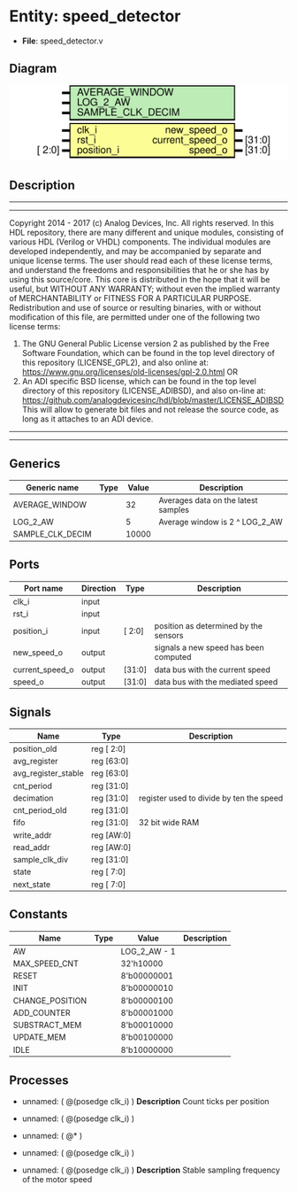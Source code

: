 # Entity: speed_detector

- **File**: speed_detector.v
## Diagram

![Diagram](speed_detector.svg "Diagram")
## Description

***************************************************************************
 ***************************************************************************
 Copyright 2014 - 2017 (c) Analog Devices, Inc. All rights reserved.
 In this HDL repository, there are many different and unique modules, consisting
 of various HDL (Verilog or VHDL) components. The individual modules are
 developed independently, and may be accompanied by separate and unique license
 terms.
 The user should read each of these license terms, and understand the
 freedoms and responsibilities that he or she has by using this source/core.
 This core is distributed in the hope that it will be useful, but WITHOUT ANY
 WARRANTY; without even the implied warranty of MERCHANTABILITY or FITNESS FOR
 A PARTICULAR PURPOSE.
 Redistribution and use of source or resulting binaries, with or without modification
 of this file, are permitted under one of the following two license terms:
   1. The GNU General Public License version 2 as published by the
      Free Software Foundation, which can be found in the top level directory
      of this repository (LICENSE_GPL2), and also online at:
      <https://www.gnu.org/licenses/old-licenses/gpl-2.0.html>
 OR
   2. An ADI specific BSD license, which can be found in the top level directory
      of this repository (LICENSE_ADIBSD), and also on-line at:
      https://github.com/analogdevicesinc/hdl/blob/master/LICENSE_ADIBSD
      This will allow to generate bit files and not release the source code,
      as long as it attaches to an ADI device.
 ***************************************************************************
 ***************************************************************************
 
## Generics

| Generic name     | Type | Value | Description                         |
| ---------------- | ---- | ----- | ----------------------------------- |
| AVERAGE_WINDOW   |      | 32    | Averages data on the latest samples |
| LOG_2_AW         |      | 5     | Average window is 2 ^ LOG_2_AW      |
| SAMPLE_CLK_DECIM |      | 10000 |                                     |
## Ports

| Port name       | Direction | Type   | Description                           |
| --------------- | --------- | ------ | ------------------------------------- |
| clk_i           | input     |        |                                       |
| rst_i           | input     |        |                                       |
| position_i      | input     | [ 2:0] | position as determined by the sensors |
| new_speed_o     | output    |        | signals a new speed has been computed |
| current_speed_o | output    | [31:0] | data bus with the current speed       |
| speed_o         | output    | [31:0] | data bus with the mediated speed      |
## Signals

| Name                | Type       | Description                              |
| ------------------- | ---------- | ---------------------------------------- |
| position_old        | reg [ 2:0] |                                          |
| avg_register        | reg [63:0] |                                          |
| avg_register_stable | reg [63:0] |                                          |
| cnt_period          | reg [31:0] |                                          |
| decimation          | reg [31:0] | register used to divide by ten the speed |
| cnt_period_old      | reg [31:0] |                                          |
| fifo                | reg [31:0] | 32 bit wide RAM                          |
| write_addr          | reg [AW:0] |                                          |
| read_addr           | reg [AW:0] |                                          |
| sample_clk_div      | reg [31:0] |                                          |
| state               | reg [ 7:0] |                                          |
| next_state          | reg [ 7:0] |                                          |
## Constants

| Name            | Type | Value        | Description |
| --------------- | ---- | ------------ | ----------- |
| AW              |      | LOG_2_AW - 1 |             |
| MAX_SPEED_CNT   |      | 32'h10000    |             |
| RESET           |      | 8'b00000001  |             |
| INIT            |      | 8'b00000010  |             |
| CHANGE_POSITION |      | 8'b00000100  |             |
| ADD_COUNTER     |      | 8'b00001000  |             |
| SUBSTRACT_MEM   |      | 8'b00010000  |             |
| UPDATE_MEM      |      | 8'b00100000  |             |
| IDLE            |      | 8'b10000000  |             |
## Processes
- unnamed: ( @(posedge clk_i) )
**Description**
Count ticks per position

- unnamed: ( @(posedge clk_i) )
- unnamed: ( @* )
- unnamed: ( @(posedge clk_i) )
- unnamed: ( @(posedge clk_i) )
**Description**
Stable sampling frequency of the motor speed

